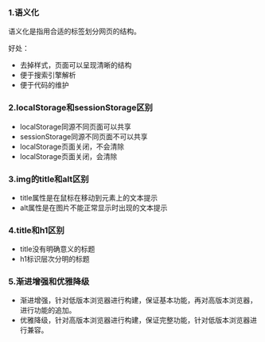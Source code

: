 ### 1.语义化

语义化是指用合适的标签划分网页的结构。

好处：

* 去掉样式，页面可以呈现清晰的结构
* 便于搜索引擎解析
* 便于代码的维护

### 2.localStorage和sessionStorage区别

* localStorage同源不同页面可以共享
* sessionStorage同源不同页面不可以共享
* localStorage页面关闭，不会清除
* localStorage页面关闭，会清除

### 3.img的title和alt区别

* title属性是在鼠标在移动到元素上的文本提示
* alt属性是在图片不能正常显示时出现的文本提示

### 4.title和h1区别

* title没有明确意义的标题
* h1标识层次分明的标题

### 5.渐进增强和优雅降级

* 渐进增强，针对低版本浏览器进行构建，保证基本功能，再对高版本浏览器，进行功能的追加。
* 优雅降级，针对高版本浏览器进行构建，保证完整功能，针对低版本浏览器进行兼容。